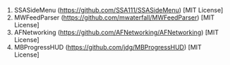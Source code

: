 1. SSASideMenu (https://github.com/SSA111/SSASideMenu) [MIT License]
2. MWFeedParser (https://github.com/mwaterfall/MWFeedParser) [MIT License]
3. AFNetworking (https://github.com/AFNetworking/AFNetworking) [MIT License]
4. MBProgressHUD (https://github.com/jdg/MBProgressHUD) [MIT License]